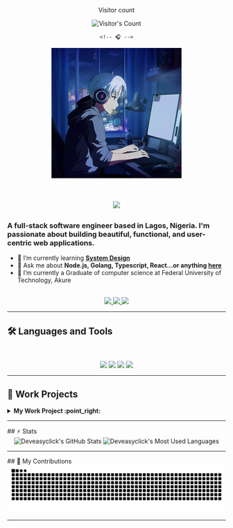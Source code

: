 <div align="center"> 
  <p>Visitor count</p>
  <img src="https://profile-counter.glitch.me/deveasyclick/count.svg" alt="Visitor's Count" />

    <!-- 🎧 -->
   <img src="https://github.com/deveasyclick/deveasyclick/blob/main/coding_anime.png" alt="Easy Click Logo">

   <h1 align="center">
    <img src="https://readme-typing-svg.herokuapp.com/?font=Inter&size=48&center=true&vCenter=true&width=500&height=70&color=4493F8&duration=4000&lines=Hi+There!+👋;+I'm+Yusuf+Adeniyi!;" />
</h1>
</div>

### A full-stack software engineer based in Lagos, Nigeria. I'm passionate about building beautiful, functional, and user-centric web applications.

- 🌱 I’m currently learning **[System Design](https://blog.bytebytego.com/p/free-system-design-pdf-158-pages)**
- 💬 Ask me about **Node.js, Golang, Typescript,  React...or anything [here](https://github.com/{USERNAME}/{USERNAME}/issues)**
- 🔭 I’m currently a Graduate of computer science at Federal University of Technology, Akure


<br>

<div align="center">
  <a href="ydeniyi@gmail.com">
    <img src="https://img.shields.io/badge/Gmail-333333?style=for-the-badge&logo=gmail&logoColor=red" />
  </a>
  <a href="https://linkedin.com/in/yusuf-adeniyi" target="_blank">
    <img src="https://img.shields.io/badge/LinkedIn-0077B5?style=for-the-badge&logo=linkedin&logoColor=white" target="_blank" />
  </a>
  <a href="https://x.com/easyclick001" target="_blank">
    <img src="https://img.shields.io/badge/X-000000?style=for-the-badge&logo=x&logoColor=white" target="_blank" />
  </a>
</div>

<hr>

## 🛠️ Languages and Tools

<br>

<p align="center">
  <img src="https://skillicons.dev/icons?i=html,css,sass,tailwind,js,react" />
  <img src="https://skillicons.dev/icons?i=nodejs,golang,ts,nestjs,expressjs" />
  <img src="https://skillicons.dev/icons?i=postgres,mongodb,prisma,redis,git" />
  <img src="https://skillicons.dev/icons?i=docker,kubernetes,aws,terraform,firebase,githubaction,cicd" />
</p>
<hr>

## 💼 Work Projects
<!-- start work project section -->
<details>
<summary><b> My Work Project :point_right:</b></summary>
<table>
  <thead>
    <tr>
      <th>Project Name</th>
      <th>Skills used</th>
      <th>Description</th>
    </tr>
  </thead>
  <tbody>
    <tr>
      <td><a href='https://tilvio.vercel.app'>Tilvio</a></td>
      <td>Golang,Chi,React,Typescript,Postgres</td>
      <td>Tilvio helps you browse, compare, and order tiles online with ease.</td>
    </tr>
    <tr>
      <td><a href='https://leaps-uk.web.app'>Leaps</a></td>
      <td>React,Nodejs,Typescript,Firebase</td>
      <td>Admin dashboard for uploading and managing study resources for leaps mobile app</td>
    </tr>
  </tbody>
</table>
</details>
<!-- end work project section -->

<hr>
## ⚡️ Stats

<br>

<div align=center>
  <img width=390 src="https://github-readme-stats.vercel.app/api?username=deveasyclick&theme=transparent&count_private=true&show_icons=true&rank_icon=github&locale=en" alt="Deveasyclick's GitHub Stats" />
  <img width=325 src="https://github-readme-stats.vercel.app/api/top-langs?username=deveasyclick&theme=transparent&layout=donut&hide=css&langs_count=8&border_radius=10&show_icons=true&locale=en" alt="Deveasyclick's Most Used Languages" />
</div>

<hr>
## 🐍 My Contributions

<div align="center">
  <picture>
    <source media="(prefers-color-scheme: dark)" srcset="https://raw.githubusercontent.com/deveasyclick/deveasyclick/output/github-contribution-grid-snake-dark.svg" />
    <source media="(prefers-color-scheme: light)" srcset="https://raw.githubusercontent.com/deveasyclick/deveasyclick/output/github-contribution-grid-snake.svg" />
    <img alt="github-snake" src="https://raw.githubusercontent.com/deveasyclick/deveasyclick/output/github-contribution-grid-snake.svg" />
  </picture>
</div>

<hr>
